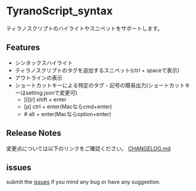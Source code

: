 # TyranoScript_syntax

ティラノスクリプトのハイライトやスニペットをサポートします。

## Features

* シンタックスハイライト
* ティラノスクリプトのタグを追加するスニペット(ctrl + spaceで表示)
* アウトラインの表示
* ショートカットキーによる特定のタグ・記号の簡易出力(ショートカットキーはsetting.jsonで変更可)
  * [l][r] shift + enter
  * [p] ctrl + enter(Macならcmd+enter)
  * \#  alt + enter(Macならoption+enter)

## Release Notes

変更点については以下のリンクをご確認ください。
[CHANGELOG.md](CHANGELOG.md)

## issues

submit the [issues](https://github.com/orukRed/tyranosyntax/issues) if you mind any bug or have any suggestion.
